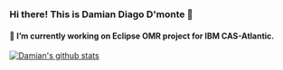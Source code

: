 ### Hi there! This is Damian Diago D'monte 👋

#### 🔭 I’m currently working on Eclipse OMR project for IBM CAS-Atlantic.

[![Damian's github stats](https://github-readme-stats.vercel.app/api?username=damiandmonte)](https://github.com/anuraghazra/github-readme-stats)

<!--
**damiandmonte/damiandmonte** is a ✨ _special_ ✨ repository because its `README.md` (this file) appears on your GitHub profile.

Here are some ideas to get you started:

- 🔭 I’m currently working on Eclipse OMR project for IBM CAS-Atlantic.
- 🌱 I’m currently learning ...
- 👯 I’m looking to collaborate on ...
- 🤔 I’m looking for help with ...
- 💬 Ask me about ...
- 📫 How to reach me: ...
- 😄 Pronouns: ...
- ⚡ Fun fact: ...
-->
